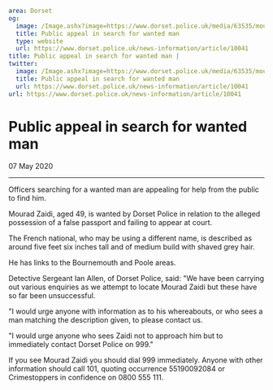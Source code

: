 ```yaml
area: Dorset
og:
  image: /Image.ashx?image=https://www.dorset.police.uk/media/63535/mourad-zaidi-7-may-2020.jpg&amp;amp;width=150
  title: Public appeal in search for wanted man
  type: website
  url: https://www.dorset.police.uk/news-information/article/10041
title: Public appeal in search for wanted man |
twitter:
  image: /Image.ashx?image=https://www.dorset.police.uk/media/63535/mourad-zaidi-7-may-2020.jpg&amp;amp;width=150
  title: Public appeal in search for wanted man
  url: https://www.dorset.police.uk/news-information/article/10041
url: https://www.dorset.police.uk/news-information/article/10041
```

# Public appeal in search for wanted man

07 May 2020

* * *

Officers searching for a wanted man are appealing for help from the public to find him.

Mourad Zaidi, aged 49, is wanted by Dorset Police in relation to the alleged possession of a false passport and failing to appear at court.

The French national, who may be using a different name, is described as around five feet six inches tall and of medium build with shaved grey hair.

He has links to the Bournemouth and Poole areas.

Detective Sergeant Ian Allen, of Dorset Police, said: "We have been carrying out various enquiries as we attempt to locate Mourad Zaidi but these have so far been unsuccessful.

"I would urge anyone with information as to his whereabouts, or who sees a man matching the description given, to please contact us.

"I would urge anyone who sees Zaidi not to approach him but to immediately contact Dorset Police on 999."

If you see Mourad Zaidi you should dial 999 immediately. Anyone with other information should call 101, quoting occurrence 55190092084 or Crimestoppers in confidence on 0800 555 111.
